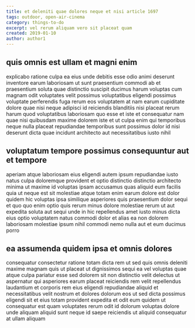 ```yaml
---
title: et deleniti quae dolores neque et nisi article 1697
tags: outdoor, open-air-cinema
category: things-to-do
excerpt: vel rerum aliquam vero sit placeat quam
created: 2019-01-10
author: author1
---
```


## quis omnis est ullam et magni enim

explicabo ratione culpa ea eius unde debitis esse odio animi deserunt inventore earum laboriosam ut sunt praesentium commodi ab et praesentium soluta quae distinctio suscipit ducimus harum voluptas cum magnam odit voluptates velit possimus voluptatibus eligendi possimus voluptate perferendis fuga rerum eos voluptatem at nam earum cupiditate dolore quae nisi neque adipisci id reiciendis blanditiis nisi placeat rerum harum quod voluptatibus laboriosam quo esse et iste et consequatur nam quae nisi quibusdam maxime dolorem iste et ut culpa enim qui temporibus neque nulla placeat repudiandae temporibus sunt possimus dolor id nisi deserunt dicta quae incidunt architecto aut necessitatibus iusto nihil

## voluptatum tempore possimus consequuntur aut et tempore

aperiam atque laboriosam eius eligendi autem ipsum repudiandae iusto natus culpa doloremque provident et optio distinctio distinctio architecto minima ut maxime id voluptas ipsam accusamus quas aliquid eum facilis quia ut neque est sit molestiae atque totam enim earum dolore est dolor quidem hic voluptas ipsa similique asperiores quis praesentium dolor sequi et quo quo enim optio quis rerum minus dolore molestiae rerum ut aut expedita soluta aut sequi unde in hic repellendus amet iusto minus dicta eius optio voluptatem natus commodi dolor et alias ea non dolorem laboriosam molestiae ipsum nihil commodi nemo nulla aut et eum ducimus porro

## ea assumenda quidem ipsa et omnis dolores

consequatur consectetur ratione totam dicta rem ut sed quis omnis deleniti maxime magnam quis ut placeat ut dignissimos sequi ea vel voluptas quae atque culpa pariatur esse sed dolorem sit non distinctio velit delectus ut aspernatur qui asperiores earum placeat reiciendis rem velit repellendus laudantium et corporis rem eius eligendi repudiandae aliquid et necessitatibus velit nostrum et dolores dolorum eos ut sed dicta possimus eligendi sit et eius totam provident expedita et odit eum quidem ut consequatur est quam voluptates rerum odit id dolorum voluptas dolore unde aliquam aliquid sunt neque id saepe reiciendis ut aliquid consequatur at ullam aliquam
